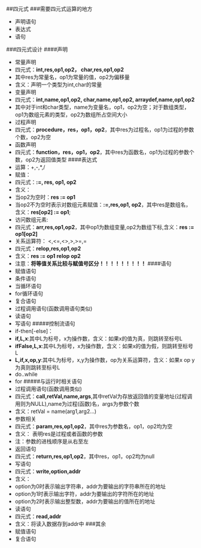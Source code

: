 ##四元式
###需要四元式运算的地方
* 声明语句
* 表达式
* 语句

###四元式设计
####声明
* 常量声明
 * 四元式：**int,res,op1,op2， char,res,op1,op2**
 * 其中res为常量名，op1为常量的值，op2为偏移量
 * 含义：声明一个类型为int,char的常量
* 变量声明
 * 四元式：**int,name,op1,op2, char,name,op1,op2, arraydef,name,op1,op2**
 * 其中对于int和char类型，name为变量名，op1，op2为空；对于数组类型，op1为数组元素的类型，op2为数组所占空间大小
* 过程声明
 * 四元式：**procedure，res，op1，op2**，其中res为过程名，op1为过程的参数个数，op2为空
* 函数声明
 * 四元式：**function，res，op1，op2**，其中res为函数名，op1为过程的参数个数，op2为返回值类型
####表达式
* 运算：+,-,*,/
* 赋值：
 * 四元式：**:=, res, op1, op2**
 * 含义： 
 * 当op2为空时：**res := op1**
 * 当op2不为空时表示对数组元素赋值：**:=,res,op1, op2**，其中res是数组名，含义：**res[op2] := op1**;
* 访问数组元素:
 * 四元式：**arr,res,op1,op2**，其中op1为数组变量,op2为数组下标,含义：**res := op1[op2]**
* 关系运算符： <,<=,<>,>,>=,=
 * 四元式：**relop,res,op1,op2**
 * 含义：**res := op1 relop op2**
 * 注意：**将等值关系比较与赋值号区分！！！！！！！！！**
####语句
* 赋值语句
* 条件语句
* 当循环语句
* for循环语句
* 复合语句
* 过程调用语句(函数调用语句类似)
* 读语句
* 写语句
#####控制流语句
* if-then[-else]：
 * **if,L,x**:其中L为标号，x为操作数，含义：如果x的值为真，则跳转至标号L
 * **ifFalse,L,x**:其中L为标号，x为操作数，含义：如果x的值为假，则跳转至标号L
 * **L,if,x,op,y**:其中L为标号，x,y为操作数，op为关系运算符，含义：如果x op y为真则跳转至标号L
* do..while
* for
#####与运行时相关语句
* 过程调用语句(函数调用类似)
 * 四元式：**call,retVal,name,args**,其中retVal为存放返回值的变量地址(过程调用则为NULL),name为过程(函数)名，args为参数个数
 * 含义：retVal = name(arg1,arg2...)
* 参数相关
 * 四元式：**param,res,op1,op2**，其中res为参数名，op1，op2均为空
 * 含义： 表明res是过程或者函数的参数
 * 注：参数的进栈顺序是从右至左
* 返回语句
 * 四元式：**return,res,op1,op2**，其中res，op1，op2均为null
* 写语句
 * 四元式：**write,option,addr**
 * 含义：
 * option为0时表示输出字符串，addr为要输出的字符串所在的地址
 * option为1时表示输出字符，addr为要输出的字符所在的地址
 * option为2时表示输出整型数，addr为要输出的值所在的地址
* 读语句
 * 四元式：**read,addr**
 * 含义：将读入数据存到addr中
###其余
* 赋值语句
* 复合语句



